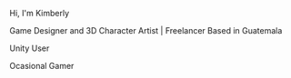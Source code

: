 Hi, I'm Kimberly

Game Designer and 3D Character Artist | Freelancer
Based in Guatemala

Unity User

Ocasional Gamer
